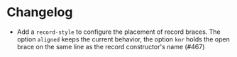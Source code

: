 # Changelog

* Add a `record-style` to configure the placement of record braces.
The option `aligned` keeps the current behavior, the option `knr` holds the open brace on the same line as the record constructor's name (#467)
